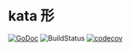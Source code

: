 # kata 形
[![GoDoc](https://godoc.org/github.com/arvenil/kata?status.svg)](https://pkg.go.dev/github.com/arvenil/kata?tab=doc)
![BuildStatus](https://github.com/arvenil/kata/workflows/go/badge.svg)
[![codecov](https://codecov.io/gh/arvenil/kata/branch/master/graph/badge.svg)](https://codecov.io/gh/arvenil/kata)

